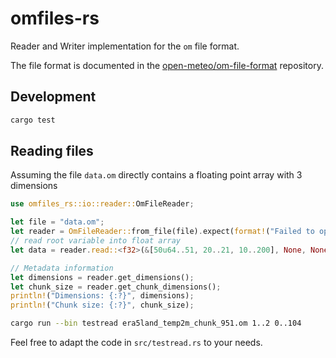 # omfiles-rs

Reader and Writer implementation for the `om` file format.

The file format is documented in the [open-meteo/om-file-format](https://github.com/open-meteo/om-file-format/blob/main/README.md) repository.

## Development

```bash
cargo test
```

## Reading files

Assuming the file `data.om` directly contains a floating point array with 3 dimensions

```rust
use omfiles_rs::io::reader::OmFileReader;

let file = "data.om";
let reader = OmFileReader::from_file(file).expect(format!("Failed to open file: {}", file).as_str());
// read root variable into float array
let data = reader.read::<f32>(&[50u64..51, 20..21, 10..200], None, None).expect("Failed to read data");

// Metadata information
let dimensions = reader.get_dimensions();
let chunk_size = reader.get_chunk_dimensions();
println!("Dimensions: {:?}", dimensions);
println!("Chunk size: {:?}", chunk_size);
```

```bash
cargo run --bin testread era5land_temp2m_chunk_951.om 1..2 0..104
```

Feel free to adapt the code in `src/testread.rs` to your needs.
